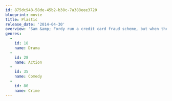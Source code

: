 ```yaml
---
id: 875dc948-58de-45b2-b38c-7a388eee3720
blueprint: movie
title: Plastic
release_date: '2014-04-30'
overview: 'Sam &amp; Fordy run a credit card fraud scheme, but when they steal from the wrong man, they find themselves threatened by sadistic gangster. They need to raise £5m and pull off a daring diamond heist to clear their debt.'
genres:
  -
    id: 18
    name: Drama
  -
    id: 28
    name: Action
  -
    id: 35
    name: Comedy
  -
    id: 80
    name: Crime
---
```

